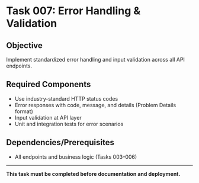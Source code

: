 # Task 007: Error Handling & Validation

## Objective

Implement standardized error handling and input validation across all API endpoints.

## Required Components

- Use industry-standard HTTP status codes
- Error responses with code, message, and details (Problem Details format)
- Input validation at API layer
- Unit and integration tests for error scenarios

## Dependencies/Prerequisites

- All endpoints and business logic (Tasks 003–006)

---

**This task must be completed before documentation and deployment.**
